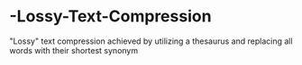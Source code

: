 # -Lossy-Text-Compression
"Lossy" text compression achieved by utilizing a thesaurus and replacing all words with their shortest synonym
